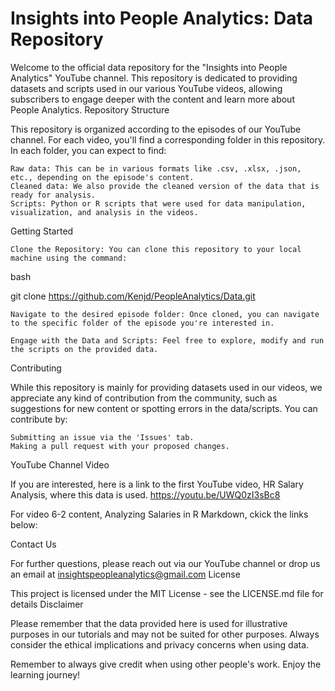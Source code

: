 # Insights into People Analytics: Data Repository

Welcome to the official data repository for the "Insights into People Analytics" YouTube channel. This repository is dedicated to providing datasets and scripts used in our various YouTube videos, allowing subscribers to engage deeper with the content and learn more about People Analytics.
Repository Structure

This repository is organized according to the episodes of our YouTube channel. For each video, you'll find a corresponding folder in this repository. In each folder, you can expect to find:

    Raw data: This can be in various formats like .csv, .xlsx, .json, etc., depending on the episode's content.
    Cleaned data: We also provide the cleaned version of the data that is ready for analysis.
    Scripts: Python or R scripts that were used for data manipulation, visualization, and analysis in the videos.

Getting Started

    Clone the Repository: You can clone this repository to your local machine using the command:

bash

git clone https://github.com/Kenjd/PeopleAnalytics/Data.git

    Navigate to the desired episode folder: Once cloned, you can navigate to the specific folder of the episode you're interested in.

    Engage with the Data and Scripts: Feel free to explore, modify and run the scripts on the provided data.

Contributing

While this repository is mainly for providing datasets used in our videos, we appreciate any kind of contribution from the community, such as suggestions for new content or spotting errors in the data/scripts. You can contribute by:

    Submitting an issue via the 'Issues' tab.
    Making a pull request with your proposed changes.

YouTube Channel Video

If you are interested, here is a link to the first YouTube video, HR Salary Analysis, where this data is used.
https://youtu.be/UWQ0zI3sBc8

For video 6-2 content, Analyzing Salaries in R Markdown, ckick the links below:


Contact Us

For further questions, please reach out via our YouTube channel or drop us an email at insightspeopleanalytics@gmail.com
License

This project is licensed under the MIT License - see the LICENSE.md file for details
Disclaimer

Please remember that the data provided here is used for illustrative purposes in our tutorials and may not be suited for other purposes. Always consider the ethical implications and privacy concerns when using data.

Remember to always give credit when using other people's work. Enjoy the learning journey!
